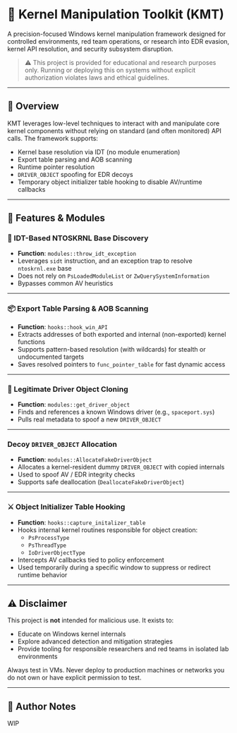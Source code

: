 # 🧬 Kernel Manipulation Toolkit (KMT)

A precision-focused Windows kernel manipulation framework designed for controlled environments, red team operations, or research into EDR evasion, kernel API resolution, and security subsystem disruption.

> ⚠️ This project is provided for educational and research purposes only. Running or deploying this on systems without explicit authorization violates laws and ethical guidelines.

---

## 🚀 Overview

KMT leverages low-level techniques to interact with and manipulate core kernel components without relying on standard (and often monitored) API calls. The framework supports:

- Kernel base resolution via IDT (no module enumeration)
- Export table parsing and AOB scanning
- Runtime pointer resolution
- `DRIVER_OBJECT` spoofing for EDR decoys
- Temporary object initializer table hooking to disable AV/runtime callbacks

---

## 🧠 Features & Modules

### 🔹 IDT-Based NTOSKRNL Base Discovery

- **Function**: `modules::throw_idt_exception`
- Leverages `sidt` instruction, and an exception trap to resolve `ntoskrnl.exe` base
- Does not rely on `PsLoadedModuleList` or `ZwQuerySystemInformation`
- Bypasses common AV heuristics

---

### 📦 Export Table Parsing & AOB Scanning

- **Function**: `hooks::hook_win_API`
- Extracts addresses of both exported and internal (non-exported) kernel functions
- Supports pattern-based resolution (with wildcards) for stealth or undocumented targets
- Saves resolved pointers to `func_pointer_table` for fast dynamic access

---

### 🧿 Legitimate Driver Object Cloning

- **Function**: `modules::get_driver_object`
- Finds and references a known Windows driver (e.g., `spaceport.sys`)
- Pulls real metadata to spoof a new `DRIVER_OBJECT`

---

### Decoy `DRIVER_OBJECT` Allocation

- **Function**: `modules::AllocateFakeDriverObject`
- Allocates a kernel-resident dummy `DRIVER_OBJECT` with copied internals
- Used to spoof AV / EDR integrity checks
- Supports safe deallocation (`DeallocateFakeDriverObject`)

---

### ⚔️ Object Initializer Table Hooking

- **Function**: `hooks::capture_initalizer_table`
- Hooks internal kernel routines responsible for object creation:
  - `PsProcessType`
  - `PsThreadType`
  - `IoDriverObjectType`
- Intercepts AV callbacks tied to policy enforcement
- Used temporarily during a specific window to suppress or redirect runtime behavior

---

## ⚠️ Disclaimer

This project is **not** intended for malicious use. It exists to:

- Educate on Windows kernel internals
- Explore advanced detection and mitigation strategies
- Provide tooling for responsible researchers and red teams in isolated lab environments

Always test in VMs. Never deploy to production machines or networks you do not own or have explicit permission to test.

---

## 🧪 Author Notes

WIP
